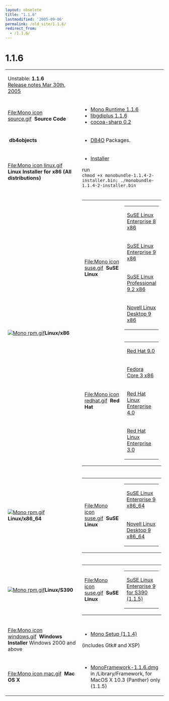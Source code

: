 ```yaml
---
layout: obsolete
title: "1.1.6"
lastmodified: '2005-09-06'
permalink: /old_site/1.1.6/
redirect_from:
  - /1.1.6/
---
```


1.1.6
=====

<table>
<col width="50%" />
<col width="50%" />
<tbody>
<tr class="odd">
<td align="left"><p>Unstable: <strong>1.1.6</strong><br /> <a href="http://go-mono.com/archive/1.1.6">Release notes Mar 30th, 2005</a></p></td>
<td align="left"></td>
</tr>
<tr class="even">
<td align="left"><p><a href="/index.php?title=Special:Upload&amp;wpDestFile=Mono_icon_source.gif" title="File:Mono icon source.gif">File:Mono icon source.gif</a>  <strong>Source Code</strong></p></td>
<td align="left"><ul>
<li><a href="http://www.go-mono.com/archive/1.1.6/mono-1.1.6.tar.gz">Mono Runtime 1.1.6</a></li>
<li><a href="http://www.go-mono.com/archive/1.1.5/libgdiplus-1.1.5.tar.gz">libgdiplus 1.1.6</a></li>
<li><a href="http://www.go-mono.com/archive/1.1.4/cocoa-sharp-0.2.tgz">cocoa-sharp 0.2</a></li>
</ul></td>
</tr>
<tr class="odd">
<td align="left"><p> <strong>db4objects</strong></p></td>
<td align="left"><ul>
<li><a href="{{site.github.url}}/old_site/DB4O" title="DB4O">DB4O</a> Packages.</li>
</ul></td>
</tr>
<tr class="even">
<td align="left"><p><a href="/index.php?title=Special:Upload&amp;wpDestFile=Mono_icon_linux.gif" title="File:Mono icon linux.gif">File:Mono icon linux.gif</a> <strong>Linux Installer for x86 (All distributions)</strong></p></td>
<td align="left"><ul>
<li><a href="http://www.go-mono.com/archive/1.1.4/installer/monobundle-1.1.4-2-installer.bin">Installer</a></li>
</ul>
<p>run<br /> <code>chmod +x monobundle-1.1.4-2-installer.bin; ./monobundle-1.1.4-2-installer.bin</code></p></td>
</tr>
<tr class="odd">
<td align="left"><p><a href="{{site.github.url}}/old_site/images/4/48/Mono_rpm.gif"><img src="{{site.github.url}}/old_site/images/4/48/Mono_rpm.gif" alt="Mono rpm.gif" /></a><strong>Linux/x86</strong></p></td>
<td align="left"><table>
<col width="50%" />
<col width="50%" />
<tbody>
<tr class="odd">
<td align="left"><p><a href="/index.php?title=Special:Upload&amp;wpDestFile=Mono_icon_suse.gif" title="File:Mono icon suse.gif">File:Mono icon suse.gif</a>  <strong>SuSE Linux</strong></p></td>
<td align="left"><table>
<col width="100%" />
<tbody>
<tr class="odd">
<td align="left"><p><a href="http://www.go-mono.com/archive/1.1.6/sles-8-i386">SuSE Linux Enterprise 8 x86</a></p></td>
</tr>
<tr class="even">
<td align="left"><p><a href="http://www.go-mono.com/archive/1.1.6/sles-9-i586">SuSE Linux Enterprise 9 x86</a></p></td>
</tr>
<tr class="odd">
<td align="left"><p><a href="http://www.go-mono.com/archive/1.1.6/suse-92-i586">SuSE Linux Professional 9.2 x86</a></p></td>
</tr>
<tr class="even">
<td align="left"><p><a href="http://www.go-mono.com/archive/1.1.6/nld-9-i586">Novell Linux Desktop 9 x86</a></p></td>
</tr>
</tbody>
</table></td>
</tr>
<tr class="even">
<td align="left"><a href="/index.php?title=Special:Upload&amp;wpDestFile=Mono_icon_redhat.gif" title="File:Mono icon redhat.gif">File:Mono icon redhat.gif</a>  <strong>Red Hat</strong></td>
<td align="left"><table>
<col width="100%" />
<tbody>
<tr class="odd">
<td align="left"><p><a href="http://www.go-mono.com/archive/1.1.6/redhat-9-i386">Red Hat 9.0</a></p></td>
</tr>
<tr class="even">
<td align="left"><p><a href="http://www.go-mono.com/archive/1.1.6/fedora-3-i386">Fedora Core 3 x86</a></p></td>
</tr>
<tr class="odd">
<td align="left"><p><a href="http://www.go-mono.com/archive/1.1.6/rhel-3-i386">Red Hat Linux Enterprise 4.0</a></p></td>
</tr>
<tr class="even">
<td align="left"><p><a href="http://www.go-mono.com/archive/1.1.6/rhel-4-i386">Red Hat Linux Enterprise 3.0</a></p></td>
</tr>
</tbody>
</table></td>
</tr>
</tbody>
</table></td>
</tr>
<tr class="even">
<td align="left"><p><a href="{{site.github.url}}/old_site/images/4/48/Mono_rpm.gif"><img src="{{site.github.url}}/old_site/images/4/48/Mono_rpm.gif" alt="Mono rpm.gif" /></a><strong>Linux/x86_64</strong></p></td>
<td align="left"><table>
<col width="50%" />
<col width="50%" />
<tbody>
<tr class="odd">
<td align="left"><p><a href="/index.php?title=Special:Upload&amp;wpDestFile=Mono_icon_suse.gif" title="File:Mono icon suse.gif">File:Mono icon suse.gif</a>  <strong>SuSE Linux</strong></p></td>
<td align="left"><table>
<col width="100%" />
<tbody>
<tr class="odd">
<td align="left"><p><a href="http://www.go-mono.com/archive/1.1.6/sles-9-x86_64">SuSE Linux Enterprise 9 x86_64</a></p></td>
</tr>
<tr class="even">
<td align="left"><p><a href="http://www.go-mono.com/archive/1.1.6/nld-9-x86_64/">Novell Linux Desktop 9 x86_64</a></p></td>
</tr>
</tbody>
</table></td>
</tr>
</tbody>
</table></td>
</tr>
<tr class="odd">
<td align="left"><p><a href="{{site.github.url}}/old_site/images/4/48/Mono_rpm.gif"><img src="{{site.github.url}}/old_site/images/4/48/Mono_rpm.gif" alt="Mono rpm.gif" /></a><strong>Linux/S390</strong></p></td>
<td align="left"><table>
<col width="50%" />
<col width="50%" />
<tbody>
<tr class="odd">
<td align="left"><p><a href="/index.php?title=Special:Upload&amp;wpDestFile=Mono_icon_suse.gif" title="File:Mono icon suse.gif">File:Mono icon suse.gif</a>  <strong>SuSE Linux</strong></p></td>
<td align="left"><table>
<col width="100%" />
<tbody>
<tr class="odd">
<td align="left"><p><a href="http://www.go-mono.com/archive/1.1.5/sles-9-s390/">SuSE Linux Enterprise 9 for S390 (1.1.5)</a></p></td>
</tr>
</tbody>
</table></td>
</tr>
</tbody>
</table></td>
</tr>
<tr class="even">
<td align="left"><p><a href="/index.php?title=Special:Upload&amp;wpDestFile=Mono_icon_windows.gif" title="File:Mono icon windows.gif">File:Mono icon windows.gif</a>  <strong>Windows Installer</strong> Windows 2000 and above</p></td>
<td align="left"><ul>
<li><a href="http://www.go-mono.com/archive/1.1.4/windows/mono-1.1.4-gtksharp-1.9.2-win32-0.2.exe">Mono Setup (1.1.4)</a></li>
</ul>
<p>(includes Gtk# and XSP)</p></td>
</tr>
<tr class="odd">
<td align="left"><p><a href="/index.php?title=Special:Upload&amp;wpDestFile=Mono_icon_mac.gif" title="File:Mono icon mac.gif">File:Mono icon mac.gif</a>  <strong>Mac OS X</strong></p></td>
<td align="left"><ul>
<li><a href="http://www.go-mono.com/archive/1.1.5/macos/MonoFramework-1.1.5.dmg">MonoFramework-1.1.6.dmg</a> in /Library/Framework, for MacOS X 10.3 (Panther) only (1.1.5)</li>
</ul></td>
</tr>
</tbody>
</table>



